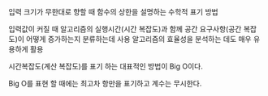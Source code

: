 입력 크기가 무한대로 향할 때 함수의 상한을 설명하는 수학적 표기 방법

입력값이 커질 때 알고리즘의 실행시간(시간 복잡도)과 함께 공간 요구사항(공간 복잡도)이 어떻게 증가하는지 분류하는데 사용
알고리즘의 효율성을 분석하는 데도 매우 유용하게 활용

시간복잡도(계산 복잡도)를 표기 하는 대표적인 방법이 Big O이다.

Big O를 표현 할 때에는 최고차 항만을 표기하고 계수는 무시한다.